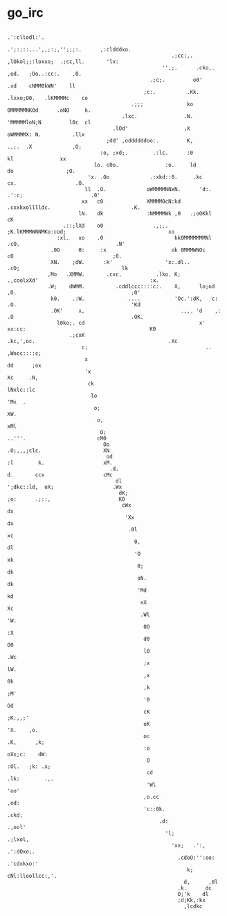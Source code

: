 # go_irc


                                                                     .':cllodl:'.
                                                              .';:;::,..',,;:;,'';;;:.      ,:cldddxo.
                                                         .;cc:,.    ,lOkol;;:loxxo;  .;cc,ll.       'lx:
                                                      '',;.      .cko,.           ,od.   ;Oo..:cc:.    ,0.
                                                  .;c;.         o0'                 .xd    cNMM0kWN'    ll
                                                ;c:.          .Kk.              .lxxo;O0.   .lKMMMMc    co
                                            .;;;              ko               0MMMMMNK0d      .oNO     k.
                                         .lxc.               .N.              'MMMMMloN;N         l0c  cl
                                      .lOd'                  ;X                oWMMMMX: N.          .llx
                                    ;dd' ,oddddddoo:.         K,                 .,;.  .X             ,O;
                                  :o, ;xd;.        .:lc.      :0                       kl               xx
                                lo. c0o.               :o.     ld                     do                 ;O.
                              'x. .Oo             .:xkd::0.     .kc                 cx.                   .O.
                             ll  .O.             oWMMMMNNxN.      'd:.          .':c;                      .0'
                            xx   c0              XMMMM0cN:kd        .cxxkxolllldc.                          .K.
                           lN.   dk              :NMMMMWk ,0   .;oOKkl                                       cK
                      .::;lXd    o0                .,;,.  ;K.lKMMMWNNMKo:cod;                                 xo
                    :xl.   xo    .0                       kk0MMMMMMMNl     .cO.                               .N'
                  .0O      0:     :x                     ok 0MMMWNOc         cO                                ;0.
                  XN.    ;dW.      :k'                 'x:.dl..            .cO;                                 lk
                 ,Mo   .XMMW.       .cxc.           .lko. K;       .,coolxXd'                                    :x.
                 .W;    dWMM.          .cddlccc::::c:.    X,      lo;od   ,O.                                     ;0'
                  k0.    .:W.              ....           'Oc.':dK,   c:   .O.                                     'Kd
                  .OK'     x,                               .,,. 'd    ,:   .O                                      .OK.
                    l0ko;. cd                                     x'    xx:cc:                                        K0
                        .;cxK                                     .kc,',oc.                                           .Xc
                            c;                                      ..                                                 ,Wocc::::c;
                             x                                                                                          dd      ;ox
                             'x                                                                                          Xc     .N,
                              ck                                                                                         lNxlc::lc
                               lo                                                                                        'Mx  .
                                o;                                                                                        XW.
                                 o,                                                                                       xMl
                                  O;                                                         ..'''.                       cM0
                                   Oo                                                       .O;,,,;clc.                    XN
                                    od                                                      :l        k.                   xM.
                                     .d.                                                    d.       ccx                   cMc
                                       dl                                                ';dkc::ld,  oX;                   .Wx
                                        dK;                                             ;o:      .;::,                      K0
                                         cWx                                                                                dx
                                          'Xx                                                                               dx
                                           .0l                                                                              xc
                                             0,                                                                             dl
                                             'O                                                                             xk
                                              0;                                                                            dk
                                              oN.                                                                           dk
                                              'Md                                                                           kd
                                               xX                                                                           Xc
                                               .Wl                                                                         'W.
                                                0O                                                                         :X
                                                d0                                                                         O0
                                                l0                                                                        .Wc
                                                ;x                                                                        lW.
                                                ,x                                                                        0k
                                                ,k                                                                       ;M'
                                                '0                                                                       Od
                                                cK                                                                      ;K:,,;'
                                                oK                                                                     'X.    ,o.
                                                oc                                                                    .K,      ,k;
                                                :o                                                                   oXx;c:    dW:
                                                 O                                                                 :Ol.   ;k: .x;
                                                 cd                                                             .lk:        .,.
                                                 'Wl                                                          'oo'
                                                ,o.cc                                                      ,od:
                                                'c::0k.                                                .ckd;
                                                     .d:                                           .,ool'
                                                       'l;                                    .;lxol,
                                                         'xx;   .':,                    .':dOxo;.
                                                           .cdoO:'':oo:           .'cdxkxo:'
                                                              k;      cNl:lloollcc:,'.
                                                             d,      ,0l
                                                           .k.      dc
                                                           O;'k    dl
                                                           ;d;Kk,:kx
                                                             ,lcdkc
